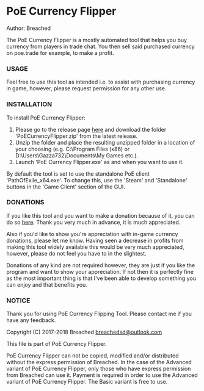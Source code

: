 # PoE Currency Flipper  
Author: Breached

The PoE Currency Flipper is a mostly automated tool that helps you buy currency from players in trade chat. You then sell said purchased currency on poe.trade for example, to make a profit.

### USAGE

Feel free to use this tool as intended i.e. to assist with purchasing currency in game, however, please request permission for any other use.


### INSTALLATION

To install PoE Currency Flipper: 
1. Please go to the release page [here](https://github.com/Breached/PoECurrencyFlipper/releases "PoE Currency Flipper release page") and download the folder 'PoECurrencyFlipper.zip' from the latest release. 
2. Unzip the folder and place the resulting unzipped folder in a location of your choosing (e.g. C:\Program Files (x86) or D:\Users\Gazza732\Documents\My Games etc.). 
3. Launch 'PoE Currency Flipper.exe' as and when you want to use it.  

By default the tool is set to use the standalone PoE client 'PathOfExile_x64.exe'. To change this, use the 'Steam' and 'Standalone' buttons in the 'Game Client' section of the GUI.


### DONATIONS

If you like this tool and you want to make a donation because of it, you can do so [here](http://paypal.me/BreachedDev "Donation page for Breached"). Thank you very much in advance, it is much appreciated.

Also if you'd like to show you're appreciation with in-game currency donations, please let me know. Having seen a decrease in profits from making this tool widely available this would be very much appreciated, however, please do not feel you have to in the slightest.

Donations of any kind are not required however, they are just if you like the program and want to show your appreciation. If not then it is perfectly fine as the most important thing is that I've been able to develop something you can enjoy and that benefits you.


### NOTICE

Thank you for using PoE Currency Flipping Tool. Please contact me if you have any feedback.

Copyright (C) 2017-2018 Breached <breachedsd@outlook.com>
 
This file is part of PoE Currency Flipper.

PoE Currency Flipper can not be copied, modified and/or distributed without the express
permission of Breached. In the case of the Advanced variant of PoE Currency Flipper, only
those who have express permission from Breached can use it. Payment is required in order
to use the Advanced variant of PoE Currency Flipper. The Basic variant is free to use.